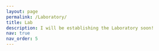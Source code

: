 ```yaml
---
layout: page
permalink: /Laboratory/
title: Lab
description: I will be establishing the Laboratory soon!
nav: true
nav_order: 5
---
```

